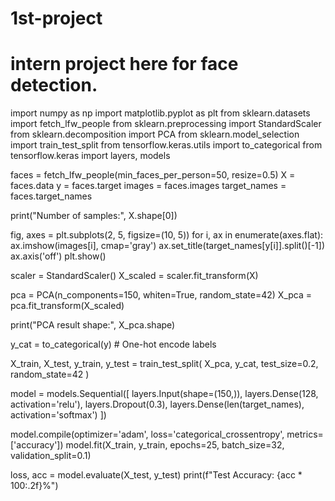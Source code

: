 # 1st-project
# intern project here for face detection.
import numpy as np
import matplotlib.pyplot as plt
from sklearn.datasets import fetch_lfw_people
from sklearn.preprocessing import StandardScaler
from sklearn.decomposition import PCA
from sklearn.model_selection import train_test_split
from tensorflow.keras.utils import to_categorical
from tensorflow.keras import layers, models

faces = fetch_lfw_people(min_faces_per_person=50, resize=0.5)
X = faces.data
y = faces.target
images = faces.images
target_names = faces.target_names

print("Number of samples:", X.shape[0])

fig, axes = plt.subplots(2, 5, figsize=(10, 5))
for i, ax in enumerate(axes.flat):
    ax.imshow(images[i], cmap='gray')
    ax.set_title(target_names[y[i]].split()[-1])
    ax.axis('off')
plt.show()

scaler = StandardScaler()
X_scaled = scaler.fit_transform(X)

pca = PCA(n_components=150, whiten=True, random_state=42)
X_pca = pca.fit_transform(X_scaled)

print("PCA result shape:", X_pca.shape)

y_cat = to_categorical(y)  # One-hot encode labels

X_train, X_test, y_train, y_test = train_test_split(
    X_pca, y_cat, test_size=0.2, random_state=42
)

model = models.Sequential([
    layers.Input(shape=(150,)),
    layers.Dense(128, activation='relu'),
    layers.Dropout(0.3),
    layers.Dense(len(target_names), activation='softmax')
])

model.compile(optimizer='adam', loss='categorical_crossentropy', metrics=['accuracy'])
model.fit(X_train, y_train, epochs=25, batch_size=32, validation_split=0.1)

loss, acc = model.evaluate(X_test, y_test)
print(f"Test Accuracy: {acc * 100:.2f}%")

